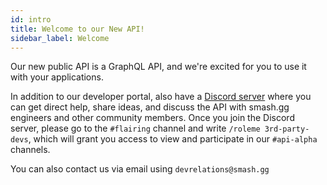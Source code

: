 ```yaml
---
id: intro
title: Welcome to our New API!
sidebar_label: Welcome
---
```


Our new public API is a GraphQL API, and we're excited for you to use it with your applications.

In addition to our developer portal, also have a <a href="https://discord.gg/smashgg" target="_blank">Discord server</a>
where you can get direct help, share ideas, and discuss the API with smash.gg engineers and other community members.
Once you join the Discord server, please go to the `#flairing` channel and write `/roleme 3rd-party-devs`,
 which will grant you access to view and participate in our `#api-alpha` channels.

You can also contact us via email using `devrelations@smash.gg`